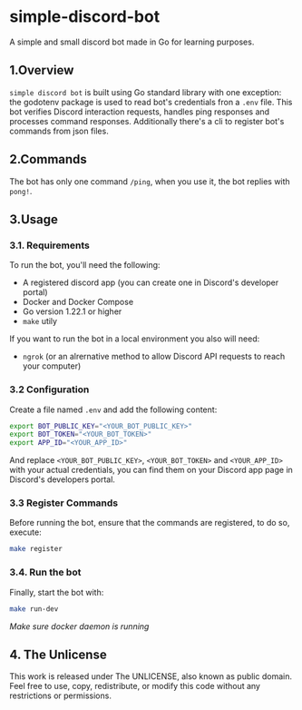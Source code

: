 # simple-discord-bot

A simple and small discord bot made in Go for learning purposes.

## 1.Overview

`simple discord bot` is built using Go standard library with one exception: the godotenv package is used to read bot's credentials fron a `.env` file. This bot verifies Discord interaction requests, handles ping responses and processes command responses. Additionally  there's a cli to register bot's commands from json files.

## 2.Commands

The bot has only one command `/ping`, when you use it, the bot replies with `pong!`.

## 3.Usage

### 3.1. Requirements

To run the bot, you'll need the following:

* A registered discord app (you can create one in Discord's developer portal)
* Docker and Docker Compose
* Go version 1.22.1 or higher
* `make` utily

If you want to run the bot in a local environment you also will need:

* `ngrok` (or an alrernative method to allow Discord API requests to reach your computer)

### 3.2 Configuration

Create a file named `.env` and add the following content:

```sh
export BOT_PUBLIC_KEY="<YOUR_BOT_PUBLIC_KEY>"
export BOT_TOKEN="<YOUR_BOT_TOKEN>"
export APP_ID="<YOUR_APP_ID>"
```

And replace `<YOUR_BOT_PUBLIC_KEY>`, `<YOUR_BOT_TOKEN>` and `<YOUR_APP_ID>` with your actual credentials, you can find them on your Discord app page in Discord's developers portal.

### 3.3 Register Commands

Before running the bot, ensure that the commands are registered, to do so, execute:

```sh
make register
```

### 3.4. Run the bot

Finally, start the bot with:

```sh
make run-dev
```

*Make sure docker daemon is running*

## 4. The Unlicense

This work is released under The UNLICENSE, also known as public domain. Feel free to use, copy, redistribute, or modify this code without any restrictions or permissions.
